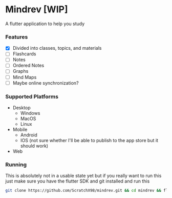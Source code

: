 # Mindrev [WIP]

A flutter application to help you study

### Features

- [x] Divided into classes, topics, and materials
- [ ] Flashcards
- [ ] Notes
- [ ] Ordered Notes
- [ ] Graphs
- [ ] Mind Maps
- [ ] Maybe online synchronization?

### Supported Platforms
- Desktop
	- Windows
	- MacOS
	- Linux
- Mobile
	- Android
	- IOS (not sure whether I'll be able to publish to the app store but it should work)
- Web

### Running

This is absolutely not in a usable state yet but if you really want to run this just make sure you have the flutter SDK and git installed and run this

```bash
git clone https://github.com/ScratchX98/mindrev.git && cd mindrev && flutter run
```
